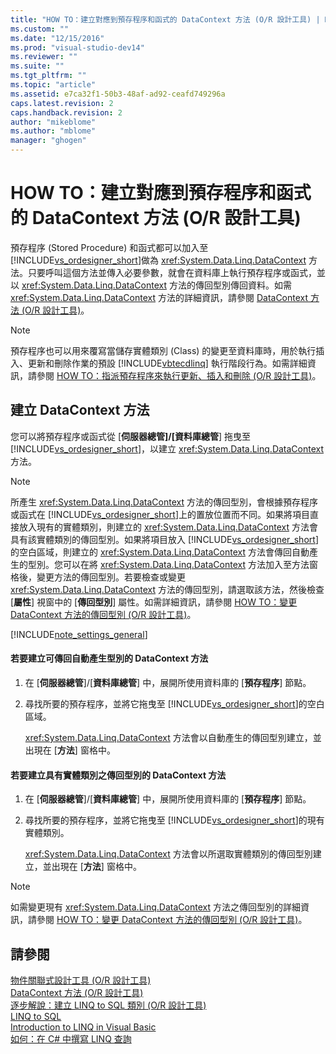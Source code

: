 ```yaml
---
title: "HOW TO：建立對應到預存程序和函式的 DataContext 方法 (O/R 設計工具) | Microsoft Docs"
ms.custom: ""
ms.date: "12/15/2016"
ms.prod: "visual-studio-dev14"
ms.reviewer: ""
ms.suite: ""
ms.tgt_pltfrm: ""
ms.topic: "article"
ms.assetid: e7ca32f1-50b3-48af-ad92-ceafd749296a
caps.latest.revision: 2
caps.handback.revision: 2
author: "mikeblome"
ms.author: "mblome"
manager: "ghogen"
---
```

# HOW TO：建立對應到預存程序和函式的 DataContext 方法 (O/R 設計工具)
預存程序 \(Stored Procedure\) 和函式都可以加入至 [!INCLUDE[vs_ordesigner_short](../data-tools/includes/vs_ordesigner_short_md.md)]做為 <xref:System.Data.Linq.DataContext> 方法。只要呼叫這個方法並傳入必要參數，就會在資料庫上執行預存程序或函式，並以 <xref:System.Data.Linq.DataContext> 方法的傳回型別傳回資料。如需 <xref:System.Data.Linq.DataContext> 方法的詳細資訊，請參閱 [DataContext 方法 \(O\/R 設計工具\)](../data-tools/datacontext-methods-o-r-designer.md)。  
  
> [!NOTE]
>  預存程序也可以用來覆寫當儲存實體類別 \(Class\) 的變更至資料庫時，用於執行插入、更新和刪除作業的預設 [!INCLUDE[vbtecdlinq](../data-tools/includes/vbtecdlinq_md.md)] 執行階段行為。如需詳細資訊，請參閱 [HOW TO：指派預存程序來執行更新、插入和刪除 \(O\/R 設計工具\)](../data-tools/how-to-assign-stored-procedures-to-perform-updates-inserts-and-deletes-o-r-designer.md)。  
  
## 建立 DataContext 方法  
 您可以將預存程序或函式從 \[**伺服器總管\]\/\[資料庫總管**\] 拖曳至 [!INCLUDE[vs_ordesigner_short](../data-tools/includes/vs_ordesigner_short_md.md)]，以建立 <xref:System.Data.Linq.DataContext> 方法。  
  
> [!NOTE]
>  所產生 <xref:System.Data.Linq.DataContext> 方法的傳回型別，會根據預存程序或函式在 [!INCLUDE[vs_ordesigner_short](../data-tools/includes/vs_ordesigner_short_md.md)]上的置放位置而不同。如果將項目直接放入現有的實體類別，則建立的 <xref:System.Data.Linq.DataContext> 方法會具有該實體類別的傳回型別。如果將項目放入 [!INCLUDE[vs_ordesigner_short](../data-tools/includes/vs_ordesigner_short_md.md)]的空白區域，則建立的 <xref:System.Data.Linq.DataContext> 方法會傳回自動產生的型別。您可以在將 <xref:System.Data.Linq.DataContext> 方法加入至方法窗格後，變更方法的傳回型別。若要檢查或變更 <xref:System.Data.Linq.DataContext> 方法的傳回型別，請選取該方法，然後檢查 \[**屬性**\] 視窗中的 \[**傳回型別**\] 屬性。如需詳細資訊，請參閱 [HOW TO：變更 DataContext 方法的傳回型別 \(O\/R 設計工具\)](../data-tools/how-to-change-the-return-type-of-a-datacontext-method-o-r-designer.md)。  
  
 [!INCLUDE[note_settings_general](../data-tools/includes/note_settings_general_md.md)]  
  
#### 若要建立可傳回自動產生型別的 DataContext 方法  
  
1.  在 \[**伺服器總管**\]\/\[**資料庫總管**\] 中，展開所使用資料庫的 \[**預存程序**\] 節點。  
  
2.  尋找所要的預存程序，並將它拖曳至 [!INCLUDE[vs_ordesigner_short](../data-tools/includes/vs_ordesigner_short_md.md)]的空白區域。  
  
     <xref:System.Data.Linq.DataContext> 方法會以自動產生的傳回型別建立，並出現在 \[**方法**\] 窗格中。  
  
#### 若要建立具有實體類別之傳回型別的 DataContext 方法  
  
1.  在 \[**伺服器總管**\]\/\[**資料庫總管**\] 中，展開所使用資料庫的 \[**預存程序**\] 節點。  
  
2.  尋找所要的預存程序，並將它拖曳至 [!INCLUDE[vs_ordesigner_short](../data-tools/includes/vs_ordesigner_short_md.md)]的現有實體類別。  
  
     <xref:System.Data.Linq.DataContext> 方法會以所選取實體類別的傳回型別建立，並出現在 \[**方法**\] 窗格中。  
  
> [!NOTE]
>  如需變更現有 <xref:System.Data.Linq.DataContext> 方法之傳回型別的詳細資訊，請參閱 [HOW TO：變更 DataContext 方法的傳回型別 \(O\/R 設計工具\)](../data-tools/how-to-change-the-return-type-of-a-datacontext-method-o-r-designer.md)。  
  
## 請參閱  
 [物件關聯式設計工具 \(O\/R 設計工具\)](../data-tools/linq-to-sql-tools-in-visual-studio2.md)   
 [DataContext 方法 \(O\/R 設計工具\)](../data-tools/datacontext-methods-o-r-designer.md)   
 [逐步解說：建立 LINQ to SQL 類別 \(O\/R 設計工具\)](../Topic/Walkthrough:%20Creating%20LINQ%20to%20SQL%20Classes%20\(O-R%20Designer\).md)   
 [LINQ to SQL](../Topic/LINQ%20to%20SQL.md)   
 [Introduction to LINQ in Visual Basic](/dotnet/visual-basic/programming-guide/language-features/linq/introduction-to-linq)   
 [如何：在 C\# 中撰寫 LINQ 查詢](../Topic/How%20to:%20Write%20LINQ%20Queries%20in%20C%23.md)